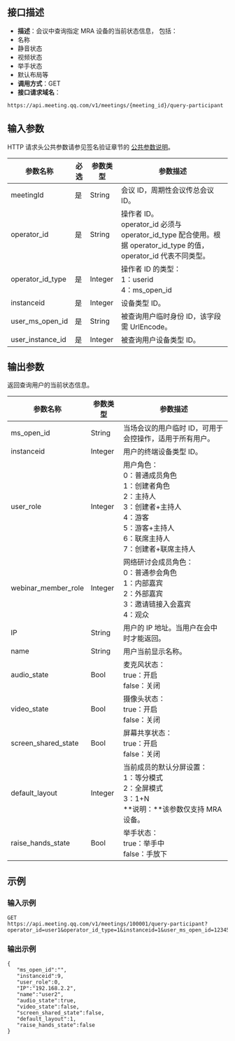 ## 接口描述
- **描述**：会议中查询指定 MRA 设备的当前状态信息， 包括：
 - 名称
 - 静音状态
 - 视频状态
 - 举手状态
 - 默认布局等
- **调用方式**：GET
- **接口请求域名**：
```Plaintext
https://api.meeting.qq.com/v1/meetings/{meeting_id}/query-participant
```



## 输入参数
HTTP 请求头公共参数请参见签名验证章节的 [公共参数说明](https://cloud.tencent.com/document/product/1095/42413#.E5.85.AC.E5.85.B1.E5.8F.82.E6.95.B0)。

| 参数名称  | 必选 | 参数类型 | 参数描述                     |
| --------- | ---- | -------- | ---------------------------- |
| meetingId | 是   | String   | 会议 ID，周期性会议传总会议 ID。 |
| operator_id | 是   | String   | 操作者 ID。<br>operator_id 必须与 operator_id_type 配合使用。根据 operator_id_type 的值，operator_id 代表不同类型。|
| operator_id_type | 是   | Integer   | 	操作者 ID 的类型：<br>1：userid  <br>4：ms_open_id |
| instanceid | 是   | Integer   | 设备类型 ID。 |
| user_ms_open_id | 是   | String   | 	被查询用户临时身份 ID，该字段需 UrlEncode。 |
| user_instance_id | 是   | Integer   | 被查询用户设备类型 ID。 |



## 输出参数
返回查询用户的当前状态信息。

| 参数名称   | 参数类型 | 参数描述                     |
| --------- | -------- | ---------------------------- |
| ms_open_id | String | 	当场会议的用户临时 ID，可用于会控操作，适用于所有用户。 |
| instanceid | Integer | 用户的终端设备类型 ID。 |
| user_role | Integer | 	用户角色：<br>0：普通成员角色<br>1：创建者角色<br>2：主持人<br>3：创建者+主持人<br>4：游客<br>5：游客+主持人 <br>6：联席主持人 <br>7：创建者+联席主持人 |
| webinar_member_role | Integer | 	网络研讨会成员角色：<br>0：普通参会角色<br>1：内部嘉宾<br>2：外部嘉宾<br>3：邀请链接入会嘉宾<br>4：观众 |
| IP | String | 用户的 IP 地址。当用户在会中时才能返回。 |
| name | String | 用户当前显示名称。 |
| audio_state | Bool | 麦克风状态：<br>true：开启<br>false：关闭 |
| video_state | Bool | 摄像头状态：<br> true：开启<br>false：关闭 |
| screen_shared_state | Bool | 	屏幕共享状态：<br>true：开启<br>false：关闭 |
| default_layout | Integer | 	当前成员的默认分屏设置：<br>1：等分模式<br>2：全屏模式<br>3：1+N<br>**说明：**该参数仅支持 MRA 设备。 |
| raise_hands_state | Bool | 举手状态：<br>true：举手中<br>false：手放下 |


## 示例
### 输入示例
```plaintext
GET 
https://api.meeting.qq.com/v1/meetings/100001/query-participant?operator_id=user1&operator_id_type=1&instanceid=1&user_ms_open_id=12345678&user_instance_id=9
```

### 输出示例
```plaintext
{
   "ms_open_id":"",
   "instanceid":9,
   "user_role":0,
   "IP":"192.168.2.2",
   "name":"user2",
   "audio_state":true,
   "video_state":false,
   "screen_shared_state":false,
   "default_layout":1,
   "raise_hands_state":false
}
```
